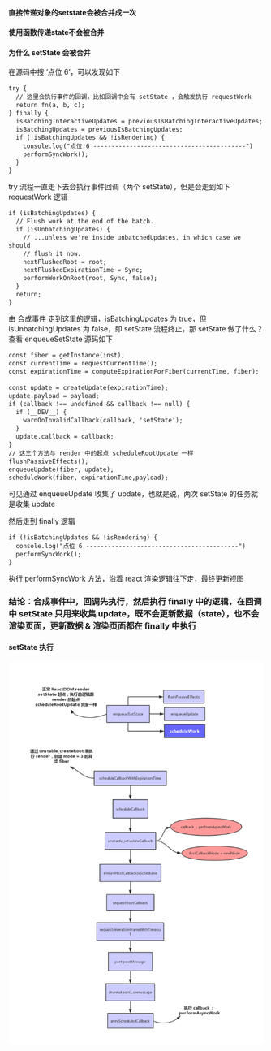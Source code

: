 #### 直接传递对象的setstate会被合并成一次
#### 使用函数传递state不会被合并

#### 为什么 setState 会被合并

在源码中搜 ‘点位 6’，可以发现如下

```
try {
  // 这里会执行事件的回调，比如回调中会有 setState ，会触发执行 requestWork
  return fn(a, b, c);
} finally {
  isBatchingInteractiveUpdates = previousIsBatchingInteractiveUpdates;
  isBatchingUpdates = previousIsBatchingUpdates;
  if (!isBatchingUpdates && !isRendering) {
    console.log("点位 6 ------------------------------------------")
    performSyncWork();
  }
}
```

try 流程一直走下去会执行事件回调（两个 setState），但是会走到如下 requestWork 逻辑

```
if (isBatchingUpdates) {
  // Flush work at the end of the batch.
  if (isUnbatchingUpdates) {
    // ...unless we're inside unbatchedUpdates, in which case we should
    // flush it now.
    nextFlushedRoot = root;
    nextFlushedExpirationTime = Sync;
    performWorkOnRoot(root, Sync, false);
  }
  return;
}
```

由 <a href="https://github.com/HanLess/react-analysis/blob/master/react%E5%90%88%E6%88%90%E4%BA%8B%E4%BB%B6.md">合成事件</a> 走到这里的逻辑，isBatchingUpdates 为 true，但 isUnbatchingUpdates 为 false，即 setState 流程终止，那 setState 做了什么？查看 enqueueSetState 源码如下

```
const fiber = getInstance(inst);
const currentTime = requestCurrentTime();
const expirationTime = computeExpirationForFiber(currentTime, fiber);

const update = createUpdate(expirationTime);
update.payload = payload;
if (callback !== undefined && callback !== null) {
  if (__DEV__) {
    warnOnInvalidCallback(callback, 'setState');
  }
  update.callback = callback;
}
// 这三个方法与 render 中的起点 scheduleRootUpdate 一样
flushPassiveEffects();
enqueueUpdate(fiber, update);
scheduleWork(fiber, expirationTime,payload);
```

可见通过 enqueueUpdate 收集了 update，也就是说，两次 setState 的任务就是收集 update

然后走到 finally 逻辑

```
if (!isBatchingUpdates && !isRendering) {
  console.log("点位 6 ------------------------------------------")
  performSyncWork();
}
```

执行 performSyncWork 方法，沿着 react 渲染逻辑往下走，最终更新视图

### 结论：合成事件中，回调先执行，然后执行 finally 中的逻辑，在回调中 setState 只用来收集 update，既不会更新数据（state），也不会渲染页面，更新数据 & 渲染页面都在 finally 中执行


#### setState 执行

<img src="https://github.com/HanLess/react-analysis/blob/master/img/setState%E6%89%A7%E8%A1%8C%E6%B5%81%E7%A8%8B.png" />

